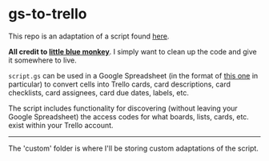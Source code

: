 # gs-to-trello

This repo is an adaptation of a script found [here](http://www.littlebluemonkey.com/blog/online-scrum-tools-part-3-upload-existing-product-backlog-into-trello).

**All credit to [little blue monkey](http://www.littlebluemonkey.com/)**. I simply want to clean up the code and give it somewhere to live.

`script.gs` can be used in a Google Spreadsheet (in the format of [this one](https://docs.google.com/spreadsheets/d/1gCBnYeK3f6uXBAV0jPYfFFFcZEjjeKoJ8Fg2h1PLG90/edit) in particular) to convert cells into Trello cards, card descriptions, card checklists, card assignees, card due dates, labels, etc.

The script includes functionality for discovering (without leaving your Google Spreadsheet) the access codes for what boards, lists, cards, etc. exist within your Trello account.

---

The 'custom' folder is where I'll be storing custom adaptations of the script.
